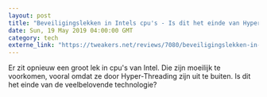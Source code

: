 ```yaml
---
layout: post
title: "Beveiligingslekken in Intels cpu's - Is dit het einde van Hyper-Threading?"
date: Sun, 19 May 2019 04:00:00 GMT
category: tech
externe_link: "https://tweakers.net/reviews/7080/beveiligingslekken-in-intels-cpus-is-dit-het-einde-van-hyper-threading.html"
---
```


Er zit opnieuw een groot lek in cpu's van Intel. Die zijn moeilijk te voorkomen, vooral omdat ze door Hyper-Threading zijn uit te buiten. Is dit het einde van de veelbelovende technologie?<img src="http://feeds.feedburner.com/~r/tweakers/mixed/~4/SSQ2yvRuU1o" height="1" width="1" alt=""/>
